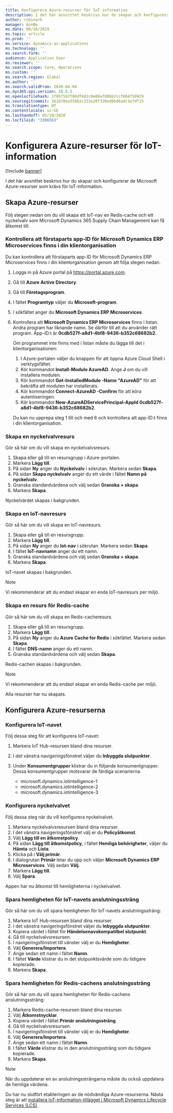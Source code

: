 ```yaml
---
title: Konfigurera Azure-resurser för IoT-information
description: I det här avsnittet beskrivs hur du skapar och konfigurerar de Microsoft Azure-resurser som krävs för IoT-information.
author: robinarh
manager: AnnBe
ms.date: 08/16/2019
ms.topic: article
ms.prod: ''
ms.service: dynamics-ax-applications
ms.technology: ''
ms.search.form: ''
audience: Application User
ms.reviewer: ''
ms.search.scope: Core, Operations
ms.custom: ''
ms.search.region: Global
ms.author: ''
ms.search.validFrom: 2020-04-04
ms.dyn365.ops.version: 10.0.5
ms.openlocfilehash: 1f05f597f86df602c0e00af006b7ccf804f50929
ms.sourcegitcommit: 261b70ea358b2c231e20f320ed8bd6adc1e7d715
ms.translationtype: HT
ms.contentlocale: sv-SE
ms.lasthandoff: 05/19/2020
ms.locfileid: "3386563"
---
```

# <a name="set-up-azure-resources-for-iot-intelligence"></a>Konfigurera Azure-resurser för IoT-information

[!include [banner](../../includes/banner.md)]

I det här avsnittet beskrivs hur du skapar och konfigurerar de Microsoft Azure-resurser som krävs för IoT-information.

## <a name="create-azure-resources"></a>Skapa Azure-resurser

Följ stegen nedan om du vill skapa ett IoT-nav en Redis-cache och ett nyckelvalv som Microsoft Dynamics 365 Supply Chain Management kan få åtkomst till.

### <a name="verify-that-the-microsoft-dynamics-erp-microservices-first-party-app-id-is-in-your-tenant"></a>Kontrollera att förstaparts app-ID för Microsoft Dynamics ERP Microservices finns i din klientorganisation

Du kan kontrollera att förstaparts app-ID för Microsoft Dynamics ERP Microservices finns i din klientorganisation genom att följa stegen nedan.

1. Logga in på Azure portal på <https://portal.azure.com>.
2. Gå till **Azure Active Directory**.
3. Gå till **Företagsprogram**.
4. I fältet **Programtyp** väljer du **Microsoft-program**.
5. I sökfältet anger du **Microsoft Dynamics ERP Microservices**.
6. Kontrollera att **Microsoft Dynamics ERP Microservices** finns i listan. Andra program har liknande namn. Se därför till att du använder rätt program. App-ID:t är **0cdb527f-a8d1-4bf8-9436-b352c68682b2**.

    Om programmet inte finns med i listan måste du lägga till det i klientorganisationen:

    1. I Azure-portalen väljer du knappen för att öppna Azure Cloud Shell i verktygsfältet.
    2. Kör kommandot **Install-Module AzureAD**. Ange **J** om du vill installera modulen.
    3. Kör kommandot **Get-InstalledModule -Name "AzureAD"** för att bekräfta att modulen har installerats.
    4. Kör kommandot **Connect-AzureAD -Confirm** för att köra autentiseringen.
    5. Kör kommandot **New-AzureADServicePrincipal-AppId 0cdb527f-a8d1-4bf8-9436-b352c68682b2**.

    Du kan nu upprepa steg 1 till och med 6 och kontrollera att app-ID:t finns i din klientorganisation.

### <a name="create-a-key-vault-resource"></a>Skapa en nyckelvalvresurs

Gör så här om du vill skapa en nyckelvalvsresurs.

1. Skapa eller gå till en resursgrupp i Azure-portalen.
2. Markera **Lägg till**.
3. På sidan **Ny** anger du **Nyckelvalv** i sökrutan. Markera sedan **Skapa**.
4. På sidan **Skapa nyckelvalv** anger du ett värde i fältet **Namn på nyckelvalv**.
5. Granska standardvärdena och välj sedan **Granska + skapa**.
6. Markera **Skapa**.

Nyckelvärdet skapas i bakgrunden.

### <a name="create-an-iot-hub-resource"></a>Skapa en IoT-navresurs

Gör så här om du vill skapa en IoT-navresurs.

1. Skapa eller gå till en resursgrupp.
2. Markera **Lägg till**.
3. På sidan **Ny** anger du **Iot-nav** i sökrutan. Markera sedan **Skapa**.
4. I fältet **IoT-navnamn** anger du ett namn.
5. Granska standardvärdena och välj sedan **Granska + skapa**.
6. Markera **Skapa**.

IoT-navet skapas i bakgrunden.

> [!NOTE]
> Vi rekommenderar att du endast skapar en enda IoT-navresurs per miljö.

### <a name="create-a-redis-cache-resource"></a>Skapa en resurs för Redis-cache

Gör så här om du vill skapa en Redis-cacheresurs.

1. Skapa eller gå till en resursgrupp.
2. Markera **Lägg till**.
3. På sidan **Ny** anger du **Azure Cache for Redis** i sökfältet. Markera sedan **Skapa**.
4. I fältet **DNS-namn** anger du ett namn.
5. Granska standardvärdena och välj sedan **Skapa**.

Redis-cachen skapas i bakgrunden.

> [!NOTE]
> Vi rekommenderar att du endast skapar en enda Redis-cache per miljö.

Alla resurser har nu skapats.

## <a name="configure-the-azure-resources"></a>Konfigurera Azure-resurserna

### <a name="configure-the-iot-hub"></a>Konfigurera IoT-navet

Följ dessa steg för att konfigurera IoT-navet:

1. Markera IoT Hub-resursen bland dina resurser.
2. I det vänstra navigeringsfönstret väljer du **Inbyggda slutpunkter**.
3. Under **Konsumentgrupper** klistrar du in följande konsumentgrupper. Dessa konsumentgrupper motsvarar de färdiga scenarierna.

    + microsoft.dynamics.iotintelligence-1
    + microsoft.dynamics.iotintelligence-2
    + microsoft.dynamics.iotintelligence-3

### <a name="configure-the-key-vault"></a>Konfigurera nyckelvalvet

Följ dessa steg när du vill konfigurera nyckelvalvet.

1. Markera nyckelvalvsresursen bland dina resurser.
2. I det vänstra navigeringsfönstret välj er du **Policyåtkomst**.
3. Välj **Lägg till en åtkomstpolicy**.
4. På sidan **Lägg till åtkomstpolicy**, i fältet **Hemliga behörigheter**, väljer du **Hämta** och **Lista**.
5. Klicka på i **Välj primär**.
6. I dialogrutan **Primär** letar du upp och väljer **Microsoft Dynamics ERP Microservices**. Välj sedan **Välj**.
7. Markera **Lägg till**.
8. Välj **Spara**.

Appen har nu åtkomst till hemligheterna i nyckelvalvet.

### <a name="save-the-iot-hub-connection-string-secret"></a>Spara hemligheten för IoT-navets anslutningssträng

Gör så här om du vill spara hemligheten för IoT-navets anslutningssträng:

1. Markera IoT Hub-resursen bland dina resurser.
2. I det vänstra navigeringsfönstret väljer du **Inbyggda slutpunkter**.
3. Kopiera värdet i fältet för **Händelsenavskompatilbel slutpunkt**.
4. Gå till nyckelvalvsresursen.
5. I navigeringsfönstret till vänster välj er du **Hemligheter**.
6. Välj **Generera/Importera**.
7. Ange sedan ett namn i fältet **Namn**.
8. I fältet **Värde** klistrar du in det slutpunktsvärde som du tidigare kopierade.
9. Markera **Skapa**.

### <a name="save-the-redis-cache-connection-string-secret"></a>Spara hemligheten för Redis-cachens anslutningssträng

Gör så här om du vill spara hemligheten för Redis-cachens anslutningssträng:

1. Markera Redis-cache-resursen bland dina resurser.
2. Välj **Åtkomstnycklar**.
3. Kopiera värdet i fältet **Primär anslutningssträng**.
4. Gå till nyckelvalvsresursen.
5. I navigeringsfönstret till vänster välj er du **Hemligheter**.
6. Välj **Generera/Importera**.
7. Ange sedan ett namn i fältet **Namn**.
8. I fältet **Värde** klistrar du in den anslutningssträng som du tidigare kopierade.
9. Markera **Skapa**.

> [!NOTE]
> När du uppdaterar en av anslutningssträngarna måste du också uppdatera de hemliga värdena.

Du har nu slutfört etableringen av de nödvändiga Azure-resurserna. Nästa steg är att [installera IoT-information-tillägget i Microsoft Dynamics Lifecycle Services (LCS)](iot-lcs-setup.md).
